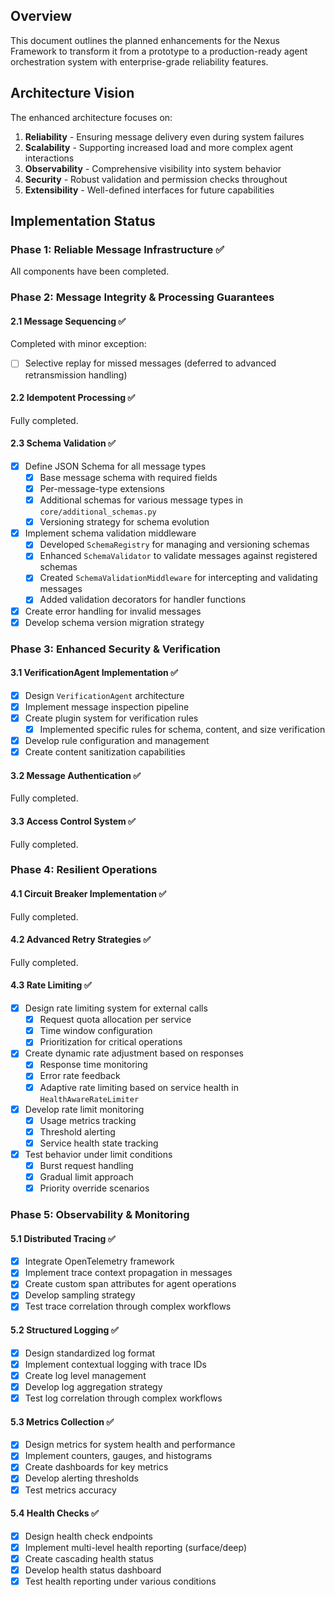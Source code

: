 ## Overview

This document outlines the planned enhancements for the Nexus Framework to transform it from a prototype to a production-ready agent orchestration system with enterprise-grade reliability features.

## Architecture Vision

The enhanced architecture focuses on:

1. **Reliability** - Ensuring message delivery even during system failures
2. **Scalability** - Supporting increased load and more complex agent interactions
3. **Observability** - Comprehensive visibility into system behavior
4. **Security** - Robust validation and permission checks throughout
5. **Extensibility** - Well-defined interfaces for future capabilities

## Implementation Status

### Phase 1: Reliable Message Infrastructure ✅
All components have been completed.

### Phase 2: Message Integrity & Processing Guarantees

#### 2.1 Message Sequencing ✅
Completed with minor exception:
- [ ] Selective replay for missed messages (deferred to advanced retransmission handling)

#### 2.2 Idempotent Processing ✅
Fully completed.

#### 2.3 Schema Validation ✅

- [x] Define JSON Schema for all message types
  - [x] Base message schema with required fields
  - [x] Per-message-type extensions 
  - [x] Additional schemas for various message types in `core/additional_schemas.py`
  - [x] Versioning strategy for schema evolution

- [x] Implement schema validation middleware
  - [x] Developed `SchemaRegistry` for managing and versioning schemas
  - [x] Enhanced `SchemaValidator` to validate messages against registered schemas
  - [x] Created `SchemaValidationMiddleware` for intercepting and validating messages
  - [x] Added validation decorators for handler functions

- [x] Create error handling for invalid messages
- [x] Develop schema version migration strategy

### Phase 3: Enhanced Security & Verification

#### 3.1 VerificationAgent Implementation ✅

- [x] Design `VerificationAgent` architecture
- [x] Implement message inspection pipeline
- [x] Create plugin system for verification rules
  - [x] Implemented specific rules for schema, content, and size verification
- [x] Develop rule configuration and management
- [x] Create content sanitization capabilities

#### 3.2 Message Authentication ✅
Fully completed.

#### 3.3 Access Control System ✅
Fully completed.

### Phase 4: Resilient Operations

#### 4.1 Circuit Breaker Implementation ✅
Fully completed.

#### 4.2 Advanced Retry Strategies ✅
Fully completed.

#### 4.3 Rate Limiting ✅

- [x] Design rate limiting system for external calls
  - [x] Request quota allocation per service
  - [x] Time window configuration
  - [x] Prioritization for critical operations
  
- [x] Create dynamic rate adjustment based on responses
  - [x] Response time monitoring
  - [x] Error rate feedback
  - [x] Adaptive rate limiting based on service health in `HealthAwareRateLimiter`

- [x] Develop rate limit monitoring
  - [x] Usage metrics tracking
  - [x] Threshold alerting
  - [x] Service health state tracking

- [x] Test behavior under limit conditions
  - [x] Burst request handling
  - [x] Gradual limit approach
  - [x] Priority override scenarios

### Phase 5: Observability & Monitoring

#### 5.1 Distributed Tracing ✅

- [x] Integrate OpenTelemetry framework
- [x] Implement trace context propagation in messages
- [x] Create custom span attributes for agent operations
- [x] Develop sampling strategy
- [x] Test trace correlation through complex workflows

#### 5.2 Structured Logging ✅

- [x] Design standardized log format
- [x] Implement contextual logging with trace IDs
- [x] Create log level management
- [x] Develop log aggregation strategy
- [x] Test log correlation through complex workflows

#### 5.3 Metrics Collection ✅

- [x] Design metrics for system health and performance
- [x] Implement counters, gauges, and histograms
- [x] Create dashboards for key metrics
- [x] Develop alerting thresholds
- [x] Test metrics accuracy

#### 5.4 Health Checks ✅

- [x] Design health check endpoints
- [x] Implement multi-level health reporting (surface/deep)
- [x] Create cascading health status
- [x] Develop health status dashboard
- [x] Test health reporting under various conditions
